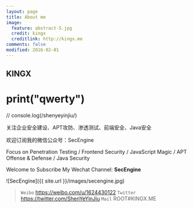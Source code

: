 ```yaml
---
layout: page
title: About me
image:
  feature: abstract-5.jpg
  credit: kingx
  creditlink: http://kingx.me
comments: false
modified: 2016-02-01
---
```



KINGX
---
 # print("qwerty")
 
 // console.log(/shenyeyinjiu/)

关注企业安全建设、APT攻防、渗透测试、前端安全、Java安全

欢迎订阅我的微信公众号：SecEngine




Focus on Penetration Testing / Frontend Security / JavaScript Magic / APT Offense & Defense / Java Security

Welcome to Subscribe My Wechat Channel: **SecEngine**

![SecEngine]({{ site.url }}/images/secengine.jpg)

> `Weibo` <https://weibo.com/u/1624430122>
> `Twitter` <https://twitter.com/ShenYeYinJiu>
> `Mail` ROOT#KINGX.ME